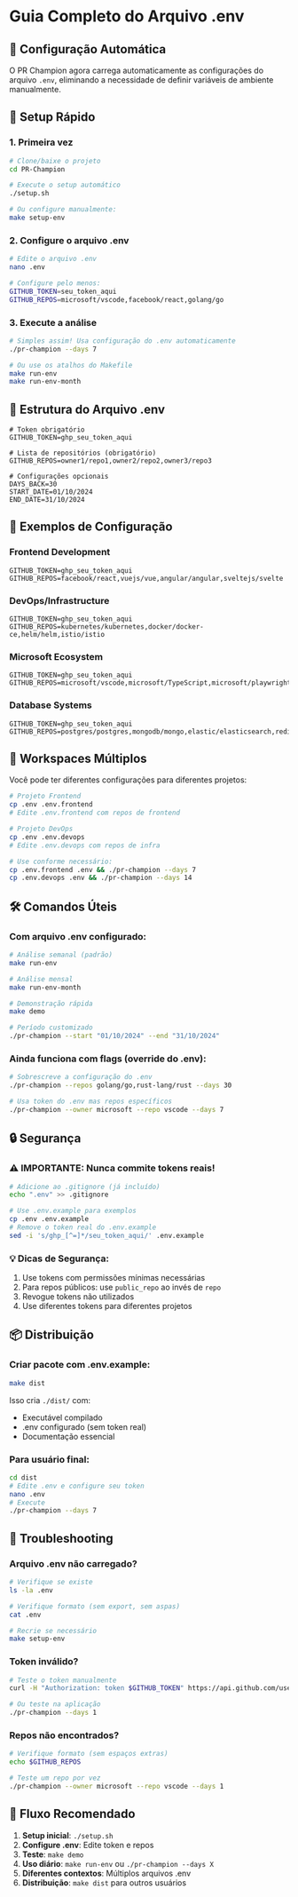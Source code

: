 # Guia Completo do Arquivo .env

## 🔧 Configuração Automática

O PR Champion agora carrega automaticamente as configurações do arquivo `.env`, eliminando a necessidade de definir variáveis de ambiente manualmente.

## 🚀 Setup Rápido

### 1. Primeira vez
```bash
# Clone/baixe o projeto
cd PR-Champion

# Execute o setup automático
./setup.sh

# Ou configure manualmente:
make setup-env
```

### 2. Configure o arquivo .env
```bash
# Edite o arquivo .env
nano .env

# Configure pelo menos:
GITHUB_TOKEN=seu_token_aqui
GITHUB_REPOS=microsoft/vscode,facebook/react,golang/go
```

### 3. Execute a análise
```bash
# Simples assim! Usa configuração do .env automaticamente
./pr-champion --days 7

# Ou use os atalhos do Makefile
make run-env
make run-env-month
```

## 📝 Estrutura do Arquivo .env

```properties
# Token obrigatório
GITHUB_TOKEN=ghp_seu_token_aqui

# Lista de repositórios (obrigatório)
GITHUB_REPOS=owner1/repo1,owner2/repo2,owner3/repo3

# Configurações opcionais
DAYS_BACK=30
START_DATE=01/10/2024
END_DATE=31/10/2024
```

## 🎯 Exemplos de Configuração

### Frontend Development
```properties
GITHUB_TOKEN=ghp_seu_token_aqui
GITHUB_REPOS=facebook/react,vuejs/vue,angular/angular,sveltejs/svelte
```

### DevOps/Infrastructure
```properties
GITHUB_TOKEN=ghp_seu_token_aqui
GITHUB_REPOS=kubernetes/kubernetes,docker/docker-ce,helm/helm,istio/istio
```

### Microsoft Ecosystem
```properties
GITHUB_TOKEN=ghp_seu_token_aqui
GITHUB_REPOS=microsoft/vscode,microsoft/TypeScript,microsoft/playwright,microsoft/terminal
```

### Database Systems
```properties
GITHUB_TOKEN=ghp_seu_token_aqui
GITHUB_REPOS=postgres/postgres,mongodb/mongo,elastic/elasticsearch,redis/redis
```

## 🔄 Workspaces Múltiplos

Você pode ter diferentes configurações para diferentes projetos:

```bash
# Projeto Frontend
cp .env .env.frontend
# Edite .env.frontend com repos de frontend

# Projeto DevOps  
cp .env .env.devops
# Edite .env.devops com repos de infra

# Use conforme necessário:
cp .env.frontend .env && ./pr-champion --days 7
cp .env.devops .env && ./pr-champion --days 14
```

## 🛠️ Comandos Úteis

### Com arquivo .env configurado:
```bash
# Análise semanal (padrão)
make run-env

# Análise mensal
make run-env-month

# Demonstração rápida
make demo

# Período customizado
./pr-champion --start "01/10/2024" --end "31/10/2024"
```

### Ainda funciona com flags (override do .env):
```bash
# Sobrescreve a configuração do .env
./pr-champion --repos golang/go,rust-lang/rust --days 30

# Usa token do .env mas repos específicos
./pr-champion --owner microsoft --repo vscode --days 7
```

## 🔒 Segurança

### ⚠️ IMPORTANTE: Nunca commite tokens reais!

```bash
# Adicione ao .gitignore (já incluído)
echo ".env" >> .gitignore

# Use .env.example para exemplos
cp .env .env.example
# Remove o token real do .env.example
sed -i 's/ghp_[^=]*/seu_token_aqui/' .env.example
```

### 💡 Dicas de Segurança:
1. Use tokens com permissões mínimas necessárias
2. Para repos públicos: use `public_repo` ao invés de `repo`
3. Revogue tokens não utilizados
4. Use diferentes tokens para diferentes projetos

## 📦 Distribuição

### Criar pacote com .env.example:
```bash
make dist
```

Isso cria `./dist/` com:
- Executável compilado
- .env configurado (sem token real)
- Documentação essencial

### Para usuário final:
```bash
cd dist
# Edite .env e configure seu token
nano .env
# Execute
./pr-champion --days 7
```

## 🐛 Troubleshooting

### Arquivo .env não carregado?
```bash
# Verifique se existe
ls -la .env

# Verifique formato (sem export, sem aspas)
cat .env

# Recrie se necessário
make setup-env
```

### Token inválido?
```bash
# Teste o token manualmente
curl -H "Authorization: token $GITHUB_TOKEN" https://api.github.com/user

# Ou teste na aplicação
./pr-champion --days 1
```

### Repos não encontrados?
```bash
# Verifique formato (sem espaços extras)
echo $GITHUB_REPOS

# Teste um repo por vez
./pr-champion --owner microsoft --repo vscode --days 1
```

## 🎯 Fluxo Recomendado

1. **Setup inicial**: `./setup.sh`
2. **Configure .env**: Edite token e repos
3. **Teste**: `make demo`
4. **Uso diário**: `make run-env` ou `./pr-champion --days X`
5. **Diferentes contextos**: Múltiplos arquivos .env
6. **Distribuição**: `make dist` para outros usuários
